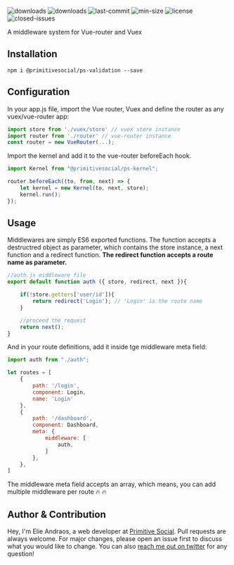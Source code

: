 ![downloads](https://img.shields.io/npm/dt/@primitivesocial/ps-kernel)
![downloads](https://img.shields.io/npm/v/@primitivesocial/ps-kernel)
![last-commit](https://img.shields.io/github/last-commit/PrimitiveSocial/ps-kernel)
![min-size](https://img.shields.io/bundlephobia/min/@primitivesocial/ps-kernel/1.0.0)
![license](https://img.shields.io/github/license/PrimitiveSocial/ps-kernel)
![closed-issues](https://img.shields.io/github/issues-closed-raw/PrimitiveSocial/ps-kernel)

A middleware system for Vue-router and Vuex

## Installation
```
npm i @primitivesocial/ps-validation --save
```

## Configuration
In your app.js file, import the Vue router, Vuex and define the router as any vuex/vue-router app: 
```js
import store from './vuex/store' // vuex store instance
import router from './router' // vue-router instance
const router = new VueRouter(...);
```

Import the kernel and add it to the vue-router beforeEach hook.
```js
import Kernel from "@primitivesocial/ps-kernel";

router.beforeEach((to, from, next) => {
    let kernel = new Kernel(to, next, store);
    kernel.run();
});
```

## Usage
Middlewares are simply ES6 exported functions. The function accepts a destructred object as parameter, which contains the store instance, a next function and a redirect function. **The redirect function accepts a route name as parameter.**

```js
//auth.js middleware file
export default function auth ({ store, redirect, next }){

    if(!store.getters['user/id']){
        return redirect('Login'); // 'Login' is the route name
    }

    //proceed the request
    return next();
}
```

And in your route definitions, add it inside tge middleware meta field: 
```js
import auth from "./auth";

let routes = [
    {
        path: '/login',
        component: Login,
        name: 'Login'
    },
    {
        path: '/dashboard',
        component: Dashboard,
        meta: {
            middleware: [
                auth,
            ]
        },
    },
]
```

The middleware meta field accepts an array, which means, you can add multiple middleware per route :fire: :fire:

## Author & Contribution
Hey, I'm Elie Andraos, a web developer at [Primitive Social](https://twitter.com/PrimitiveSocial).
Pull requests are always welcome. For major changes, please open an issue first to discuss what you would like to change.
You can also [reach me out on twitter](https://twitter.com/andzilla31) for any question! 